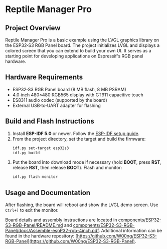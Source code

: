 # Reptile Manager Pro

## Project Overview
Reptile Manager Pro is a basic example using the LVGL graphics library on the ESP32‑S3 RGB Panel board. The project initializes LVGL and displays a colored screen that you can extend to build your own UI. It serves as a starting point for developing applications on Espressif's RGB panel hardware.

## Hardware Requirements
- ESP32‑S3 RGB Panel board (8&nbsp;MB flash, 8&nbsp;MB PSRAM)
- 4.0‑inch 480×480 RGB565 display with GT911 capacitive touch
- ES8311 audio codec (supported by the board)
- External USB‑to‑UART adapter for flashing

## Build and Flash Instructions
1. Install **ESP-IDF 5.0** or newer. Follow the [ESP-IDF setup guide](https://docs.espressif.com/projects/esp-idf/en/latest/esp32s3/get-started/).
2. From the project directory, set the target and build the firmware:
   ```bash
   idf.py set-target esp32s3
   idf.py build
   ```
3. Put the board into download mode if necessary (hold **BOOT**, press **RST**, release **RST**, then release **BOOT**). Flash and monitor:
   ```bash
   idf.py flash monitor
   ```

## Usage and Documentation
After flashing, the board will reboot and show the LVGL demo screen. Use `Ctrl+]` to exit the monitor.

Board details and assembly instructions are located in [components/ESP32-S3-RGB-Panel/README.md](components/ESP32-S3-RGB-Panel/README.md) and [components/ESP32-S3-RGB-Panel/docs/Assemble-espP32-rgb-4inch.pdf](components/ESP32-S3-RGB-Panel/docs/Assemble-espP32-rgb-4inch.pdf). Additional information can be found in the hardware repository: [https://github.com/W00ng/ESP32-S3-RGB-Panel](https://github.com/W00ng/ESP32-S3-RGB-Panel).
